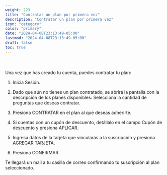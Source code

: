 ```yaml
---
weight: 223
title: "Contratar un plan por primera vez"
description: "Contratar un plan por primera vez"
icon: "category"
color: "primary"
date: "2024-04-08T23:13:49-05:00"
lastmod: "2024-04-08T23:13:49-05:00"
draft: false
toc: true
---
```

<br></br>
Una vez que has creado tu cuenta, puedes contratar tu plan:

1. Inicia Sesión. 
2. Dado que aún no tienes un plan contratado, se abrirá la pantalla con la descripción de los planes disponibles: Selecciona la cantidad de preguntas que deseas contratar.

3. Presiona CONTRATAR en el plan al que deseas adherirte.
4. Si cuentas con un cupón de descuento, detállalo en el campo Cupón de descuento y presiona APLICAR.
5. Ingresa datos de la tarjeta que vincularás a la suscripción y presiona AGREGAR TARJETA.
6. Presiona CONFIRMAR.

Te llegará un mail a tu casilla de correo confirmando tu suscripción al plan seleccionado.

